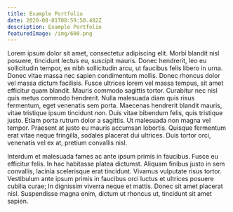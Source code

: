 ```yaml
---
title: Example Portfolio
date: 2020-08-01T08:59:50.482Z
description: Example Portfolio
featuredImage: /img/600.png
---
```

Lorem ipsum dolor sit amet, consectetur adipiscing elit. Morbi blandit nisl posuere, tincidunt lectus eu, suscipit mauris. Donec hendrerit, leo eu sollicitudin tempor, ex nibh sollicitudin arcu, ut faucibus felis libero in urna. Donec vitae massa nec sapien condimentum mollis. Donec rhoncus dolor vel massa dictum facilisis. Fusce ultrices lorem vel massa tempus, sit amet efficitur quam blandit. Mauris commodo sagittis tortor. Curabitur nec nisl quis metus commodo hendrerit. Nulla malesuada diam quis risus fermentum, eget venenatis sem porta. Maecenas hendrerit blandit mauris, vitae tristique ipsum tincidunt non. Duis vitae bibendum felis, quis tristique justo. Etiam porta rutrum dolor a sagittis. Ut malesuada non magna vel tempor. Praesent at justo eu mauris accumsan lobortis. Quisque fermentum erat vitae neque fringilla, sodales placerat dui ultrices. Duis tortor orci, venenatis vel ex at, pretium convallis nisl.

Interdum et malesuada fames ac ante ipsum primis in faucibus. Fusce eu efficitur felis. In hac habitasse platea dictumst. Aliquam finibus justo in sem convallis, lacinia scelerisque erat tincidunt. Vivamus vulputate risus tortor. Vestibulum ante ipsum primis in faucibus orci luctus et ultrices posuere cubilia curae; In dignissim viverra neque et mattis. Donec sit amet placerat nisl. Suspendisse magna enim, dictum ut rhoncus ut, tincidunt sit amet sapien.